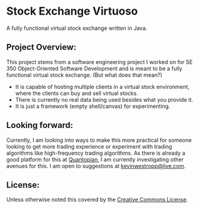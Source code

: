 Stock Exchange Virtuoso
==========================
A fully functional virtual stock exchange written in Java. 

Project Overview: 
-----------------
This project stems from a software engineering project I worked on for SE 350 Object-Oriented Software Development 
and is meant to be a fully functional virtual stock exchange.
(But what does that mean?) 
* It is capable of hosting multiple clients in a virtual stock environment, where the clients can buy and sell virtual stocks.
* There is currently no real data being used besides what you provide it. 
* It is just a framework (empty shell/canvas) for experimenting.

Looking forward:
----------------
Currently, I am looking into ways to make this more practical for someone looking to get more trading experience or 
experiment with trading algorithms like high-frequency trading algorithms. As there is already a good platform 
for this at [Quantopian](https://www.quantopian.com/), I am currently investigating other avenues for this. 
I am open to suggestions at [kevinwestropp@live.com](mailto:kevinwestropp@live.com).

License: 
---------
Unless otherwise noted this covered by the [Creative Commons License](http://creativecommons.org/licenses/by/3.0/).